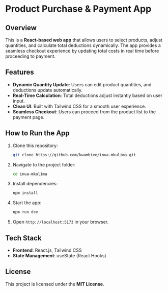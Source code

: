 

# Product Purchase & Payment App  

##  Overview  
This is a **React-based web app** that allows users to select products, adjust quantities, and calculate total deductions dynamically. The app provides a seamless checkout experience by updating total costs in real time before proceeding to payment.  

##  Features  
- **Dynamic Quantity Update**: Users can edit product quantities, and deductions update automatically.  
- **Real-Time Calculation**: Total deductions adjust instantly based on user input.  
- **Clean UI**: Built with Tailwind CSS for a smooth user experience.  
- **Seamless Checkout**: Users can proceed from the product list to the payment page.  

##  How to Run the App  
1. Clone this repository:  
   ```bash
   git clone https://github.com/kwambiee/inua-mkulima.git
   ```
2. Navigate to the project folder:  
   ```bash
   cd inua-mkulima
   ```
3. Install dependencies:  
   ```bash
   npm install
   ```
4. Start the app:  
   ```bash
   npm run dev
   ```
5. Open `http://localhost:5173` in your browser.  

##  Tech Stack  
- **Frontend**: React.js, Tailwind CSS  
- **State Management**: useState (React Hooks)   

##  License  
This project is licensed under the **MIT License**.  
